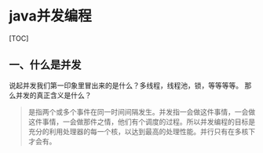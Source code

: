 # java并发编程

[TOC]

## 一、什么是并发
说起并发我们第一印象里冒出来的是什么？多线程，线程池，锁，等等等等。
那么并发的真正含义是什么？


> 是指两个或多个事件在同一时间间隔发生。并发指一会做这件事情，一会做这件事情，一会做那件之情，他们有个调度的过程。所以并发编程的目标是充分的利用处理器的每一个核，以达到最高的处理性能。并行只有在多核下才会有。

